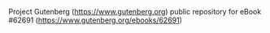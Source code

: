 Project Gutenberg (https://www.gutenberg.org) public repository for eBook #62691 (https://www.gutenberg.org/ebooks/62691)
